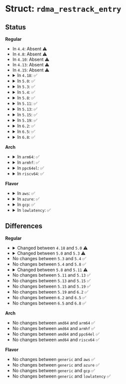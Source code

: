 # Struct: <code>rdma_restrack_entry</code>

## Status
<b>Regular</b>
<ul>
<li>
In <code>4.4</code>: Absent ⚠️
</li>
<li>
In <code>4.8</code>: Absent ⚠️
</li>
<li>
In <code>4.10</code>: Absent ⚠️
</li>
<li>
In <code>4.13</code>: Absent ⚠️
</li>
<li>
In <code>4.15</code>: Absent ⚠️
</li>
<li>
<details>
<summary>In <code>4.18</code>: ✅</summary>

```c
struct rdma_restrack_entry {
    bool valid;
    struct kref kref;
    struct completion comp;
    struct task_struct *task;
    const char *kern_name;
    struct hlist_node node;
    enum rdma_restrack_type type;
};
```
</details>
</li>
<li>
<details>
<summary>In <code>5.0</code>: ✅</summary>

```c
struct rdma_restrack_entry {
    bool valid;
    struct kref kref;
    struct completion comp;
    struct task_struct *task;
    const char *kern_name;
    struct hlist_node node;
    enum rdma_restrack_type type;
    bool user;
};
```
</details>
</li>
<li>
<details>
<summary>In <code>5.3</code>: ✅</summary>

```c
struct rdma_restrack_entry {
    bool valid;
    struct kref kref;
    struct completion comp;
    struct task_struct *task;
    const char *kern_name;
    enum rdma_restrack_type type;
    bool user;
    u32 id;
};
```
</details>
</li>
<li>
<details>
<summary>In <code>5.4</code>: ✅</summary>

```c
struct rdma_restrack_entry {
    bool valid;
    struct kref kref;
    struct completion comp;
    struct task_struct *task;
    const char *kern_name;
    enum rdma_restrack_type type;
    bool user;
    u32 id;
};
```
</details>
</li>
<li>
<details>
<summary>In <code>5.8</code>: ✅</summary>

```c
struct rdma_restrack_entry {
    bool valid;
    struct kref kref;
    struct completion comp;
    struct task_struct *task;
    const char *kern_name;
    enum rdma_restrack_type type;
    bool user;
    u32 id;
};
```
</details>
</li>
<li>
<details>
<summary>In <code>5.11</code>: ✅</summary>

```c
struct rdma_restrack_entry {
    bool valid;
    u8 no_track;
    struct kref kref;
    struct completion comp;
    struct task_struct *task;
    const char *kern_name;
    enum rdma_restrack_type type;
    bool user;
    u32 id;
};
```
</details>
</li>
<li>
<details>
<summary>In <code>5.13</code>: ✅</summary>

```c
struct rdma_restrack_entry {
    bool valid;
    u8 no_track;
    struct kref kref;
    struct completion comp;
    struct task_struct *task;
    const char *kern_name;
    enum rdma_restrack_type type;
    bool user;
    u32 id;
};
```
</details>
</li>
<li>
<details>
<summary>In <code>5.15</code>: ✅</summary>

```c
struct rdma_restrack_entry {
    bool valid;
    u8 no_track;
    struct kref kref;
    struct completion comp;
    struct task_struct *task;
    const char *kern_name;
    enum rdma_restrack_type type;
    bool user;
    u32 id;
};
```
</details>
</li>
<li>
<details>
<summary>In <code>5.19</code>: ✅</summary>

```c
struct rdma_restrack_entry {
    bool valid;
    u8 no_track;
    struct kref kref;
    struct completion comp;
    struct task_struct *task;
    const char *kern_name;
    enum rdma_restrack_type type;
    bool user;
    u32 id;
};
```
</details>
</li>
<li>
<details>
<summary>In <code>6.2</code>: ✅</summary>

```c
struct rdma_restrack_entry {
    bool valid;
    u8 no_track;
    struct kref kref;
    struct completion comp;
    struct task_struct *task;
    const char *kern_name;
    enum rdma_restrack_type type;
    bool user;
    u32 id;
};
```
</details>
</li>
<li>
<details>
<summary>In <code>6.5</code>: ✅</summary>

```c
struct rdma_restrack_entry {
    bool valid;
    u8 no_track;
    struct kref kref;
    struct completion comp;
    struct task_struct *task;
    const char *kern_name;
    enum rdma_restrack_type type;
    bool user;
    u32 id;
};
```
</details>
</li>
<li>
<details>
<summary>In <code>6.8</code>: ✅</summary>

```c
struct rdma_restrack_entry {
    bool valid;
    u8 no_track;
    struct kref kref;
    struct completion comp;
    struct task_struct *task;
    const char *kern_name;
    enum rdma_restrack_type type;
    bool user;
    u32 id;
};
```
</details>
</li>
</ul>
<b>Arch</b>
<ul>
<li>
<details>
<summary>In <code>arm64</code>: ✅</summary>

```c
struct rdma_restrack_entry {
    bool valid;
    struct kref kref;
    struct completion comp;
    struct task_struct *task;
    const char *kern_name;
    enum rdma_restrack_type type;
    bool user;
    u32 id;
};
```
</details>
</li>
<li>
<details>
<summary>In <code>armhf</code>: ✅</summary>

```c
struct rdma_restrack_entry {
    bool valid;
    struct kref kref;
    struct completion comp;
    struct task_struct *task;
    const char *kern_name;
    enum rdma_restrack_type type;
    bool user;
    u32 id;
};
```
</details>
</li>
<li>
<details>
<summary>In <code>ppc64el</code>: ✅</summary>

```c
struct rdma_restrack_entry {
    bool valid;
    struct kref kref;
    struct completion comp;
    struct task_struct *task;
    const char *kern_name;
    enum rdma_restrack_type type;
    bool user;
    u32 id;
};
```
</details>
</li>
<li>
<details>
<summary>In <code>riscv64</code>: ✅</summary>

```c
struct rdma_restrack_entry {
    bool valid;
    struct kref kref;
    struct completion comp;
    struct task_struct *task;
    const char *kern_name;
    enum rdma_restrack_type type;
    bool user;
    u32 id;
};
```
</details>
</li>
</ul>
<b>Flavor</b>
<ul>
<li>
<details>
<summary>In <code>aws</code>: ✅</summary>

```c
struct rdma_restrack_entry {
    bool valid;
    struct kref kref;
    struct completion comp;
    struct task_struct *task;
    const char *kern_name;
    enum rdma_restrack_type type;
    bool user;
    u32 id;
};
```
</details>
</li>
<li>
<details>
<summary>In <code>azure</code>: ✅</summary>

```c
struct rdma_restrack_entry {
    bool valid;
    struct kref kref;
    struct completion comp;
    struct task_struct *task;
    const char *kern_name;
    enum rdma_restrack_type type;
    bool user;
    u32 id;
};
```
</details>
</li>
<li>
<details>
<summary>In <code>gcp</code>: ✅</summary>

```c
struct rdma_restrack_entry {
    bool valid;
    struct kref kref;
    struct completion comp;
    struct task_struct *task;
    const char *kern_name;
    enum rdma_restrack_type type;
    bool user;
    u32 id;
};
```
</details>
</li>
<li>
<details>
<summary>In <code>lowlatency</code>: ✅</summary>

```c
struct rdma_restrack_entry {
    bool valid;
    struct kref kref;
    struct completion comp;
    struct task_struct *task;
    const char *kern_name;
    enum rdma_restrack_type type;
    bool user;
    u32 id;
};
```
</details>
</li>
</ul>

## Differences
<b>Regular</b>
<ul>
<li>
<details>
<summary>Changed between <code>4.18</code> and <code>5.0</code> ⚠️</summary>
<ul>
<li>
<b>Field added. </b>
<code>bool user</code>
</li>
</ul>
</details>
</li>
<li>
<details>
<summary>Changed between <code>5.0</code> and <code>5.3</code> ⚠️</summary>
<ul>
<li>
<b>Field added. </b>
<code>u32 id</code>
</li>
<li>
<b>Field removed. </b>
<code>struct hlist_node node</code>
</li>
</ul>
</details>
</li>
<li>
No changes between <code>5.3</code> and <code>5.4</code> ✅
</li>
<li>
No changes between <code>5.4</code> and <code>5.8</code> ✅
</li>
<li>
<details>
<summary>Changed between <code>5.8</code> and <code>5.11</code> ⚠️</summary>
<ul>
<li>
<b>Field added. </b>
<code>u8 no_track</code>
</li>
</ul>
</details>
</li>
<li>
No changes between <code>5.11</code> and <code>5.13</code> ✅
</li>
<li>
No changes between <code>5.13</code> and <code>5.15</code> ✅
</li>
<li>
No changes between <code>5.15</code> and <code>5.19</code> ✅
</li>
<li>
No changes between <code>5.19</code> and <code>6.2</code> ✅
</li>
<li>
No changes between <code>6.2</code> and <code>6.5</code> ✅
</li>
<li>
No changes between <code>6.5</code> and <code>6.8</code> ✅
</li>
</ul>
<b>Arch</b>
<ul>
<li>
No changes between <code>amd64</code> and <code>arm64</code> ✅
</li>
<li>
No changes between <code>amd64</code> and <code>armhf</code> ✅
</li>
<li>
No changes between <code>amd64</code> and <code>ppc64el</code> ✅
</li>
<li>
No changes between <code>amd64</code> and <code>riscv64</code> ✅
</li>
</ul>
<b>Flavor</b>
<ul>
<li>
No changes between <code>generic</code> and <code>aws</code> ✅
</li>
<li>
No changes between <code>generic</code> and <code>azure</code> ✅
</li>
<li>
No changes between <code>generic</code> and <code>gcp</code> ✅
</li>
<li>
No changes between <code>generic</code> and <code>lowlatency</code> ✅
</li>
</ul>
